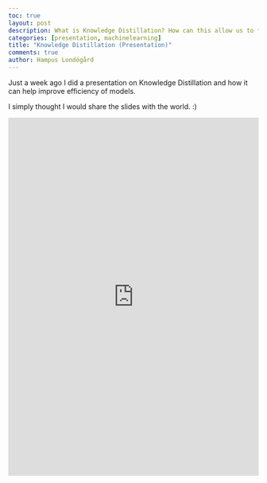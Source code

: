 ```yaml
---
toc: true
layout: post
description: What is Knowledge Distillation? How can this allow us to further utilize models and increase efficiency manifold?
categories: [presentation, machinelearning]
title: "Knowledge Distillation (Presentation)"
comments: true
author: Hampus Londögård
---
```


Just a week ago I did a presentation on Knowledge Distillation and how it can help improve efficiency of models. 

I simply thought I would share the slides with the world. :)

<embed src="https://blog.londogard.com/assets/Knowledge%20Distillation.pdf" width="100%" height="720px" type="application/pdf"/>